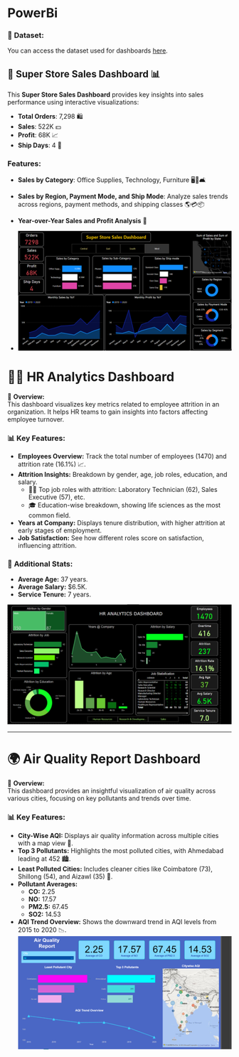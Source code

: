 # PowerBi

### 📂 **Dataset:**

You can access the dataset used for dashboards [here](https://shorturl.at/M3dXa).
## 🛒 Super Store Sales Dashboard 📊

This **Super Store Sales Dashboard** provides key insights into sales performance using interactive visualizations:
- **Total Orders**: 7,298 🛍️
- **Sales**: 522K 💵
- **Profit**: 68K 📈
- **Ship Days**: 4 🚚

### Features:
- **Sales by Category**: Office Supplies, Technology, Furniture 🖥️📂🛋️
- **Sales by Region, Payment Mode, and Ship Mode**: Analyze sales trends across regions, payment methods, and shipping classes 🌎💳📦
- **Year-over-Year Sales and Profit Analysis** 📆

- ![](Screenshots/SuperStore.png)


# 🧑‍💼 HR Analytics Dashboard

🚀 **Overview:**  
This dashboard visualizes key metrics related to employee attrition in an organization. It helps HR teams to gain insights into factors affecting employee turnover.

### 📊 **Key Features:**
- **Employees Overview:** Track the total number of employees (1470) and attrition rate (16.1%) 📈.
- **Attrition Insights:** Breakdown by gender, age, job roles, education, and salary.
  - 🧑‍🔬 Top job roles with attrition: Laboratory Technician (62), Sales Executive (57), etc.
  - 🎓 Education-wise breakdown, showing life sciences as the most common field.
- **Years at Company:** Displays tenure distribution, with higher attrition at early stages of employment.
- **Job Satisfaction:** See how different roles score on satisfaction, influencing attrition.

### 📅 **Additional Stats:**
- **Average Age:** 37 years.
- **Average Salary:** $6.5K.
- **Service Tenure:** 7 years.

 ![](Screenshots/HR.png)

---
# 🌍 Air Quality Report Dashboard

🚀 **Overview:**  
This dashboard provides an insightful visualization of air quality across various cities, focusing on key pollutants and trends over time.

### 📊 **Key Features:**
- **City-Wise AQI:** Displays air quality information across multiple cities with a map view 🌆.
- **Top 3 Pollutants:** Highlights the most polluted cities, with Ahmedabad leading at 452 🏙️.
- **Least Polluted Cities:** Includes cleaner cities like Coimbatore (73), Shillong (54), and Aizawl (35) 🌿.
- **Pollutant Averages:** 
  - **CO:** 2.25
  - **NO:** 17.57
  - **PM2.5:** 67.45
  - **SO2:** 14.53
- **AQI Trend Overview:** Shows the downward trend in AQI levels from 2015 to 2020 📉.
 ![](Screenshots/AQI.png)


